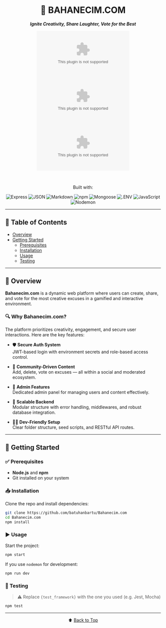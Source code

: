 <div align="center">

# 🧠 BAHANECIM.COM  
_**Ignite Creativity, Share Laughter, Vote for the Best**_

[![Last Commit](https://img.shields.io/github/last-commit/batuhanbartu/Bahanecim.com?style=flat&logo=git&logoColor=white&color=0080ff)](https://github.com/batuhanbartu/Bahanecim.com)
[![Top Language](https://img.shields.io/github/languages/top/batuhanbartu/Bahanecim.com?style=flat&color=0080ff)](https://github.com/batuhanbartu/Bahanecim.com)
[![Language Count](https://img.shields.io/github/languages/count/batuhanbartu/Bahanecim.com?style=flat&color=0080ff)](https://github.com/batuhanbartu/Bahanecim.com)

<br/>

Built with:

![Express](https://img.shields.io/badge/Express-000000.svg?style=flat&logo=Express&logoColor=white)
![JSON](https://img.shields.io/badge/JSON-000000.svg?style=flat&logo=JSON&logoColor=white)
![Markdown](https://img.shields.io/badge/Markdown-000000.svg?style=flat&logo=Markdown&logoColor=white)
![npm](https://img.shields.io/badge/npm-CB3837.svg?style=flat&logo=npm&logoColor=white)
![Mongoose](https://img.shields.io/badge/Mongoose-F04D35.svg?style=flat&logo=Mongoose&logoColor=white)
![.ENV](https://img.shields.io/badge/.ENV-ECD53F.svg?style=flat&logo=dotenv&logoColor=black)
![JavaScript](https://img.shields.io/badge/JavaScript-F7DF1E.svg?style=flat&logo=JavaScript&logoColor=black)
![Nodemon](https://img.shields.io/badge/Nodemon-76D04B.svg?style=flat&logo=Nodemon&logoColor=white)

</div>

---

## 📌 Table of Contents

- [Overview](#overview)
- [Getting Started](#getting-started)
  - [Prerequisites](#prerequisites)
  - [Installation](#installation)
  - [Usage](#usage)
  - [Testing](#testing)

---

## 📖 Overview

**Bahanecim.com** is a dynamic web platform where users can create, share, and vote for the most creative excuses in a gamified and interactive environment.

### 🔍 Why Bahanecim.com?

The platform prioritizes creativity, engagement, and secure user interactions. Here are the key features:

- 🛡️ **Secure Auth System**  
  JWT-based login with environment secrets and role-based access control.

- 🎯 **Community-Driven Content**  
  Add, delete, vote on excuses — all within a social and moderated ecosystem.

- 🔧 **Admin Features**  
  Dedicated admin panel for managing users and content effectively.

- 🚀 **Scalable Backend**  
  Modular structure with error handling, middlewares, and robust database integration.

- 👨‍💻 **Dev-Friendly Setup**  
  Clear folder structure, seed scripts, and RESTful API routes.

---

## 🚀 Getting Started

### ✅ Prerequisites

- **Node.js** and **npm**
- Git installed on your system

### 📥 Installation

Clone the repo and install dependencies:

```bash
git clone https://github.com/batuhanbartu/Bahanecim.com
cd Bahanecim.com
npm install
```

### ▶️ Usage

Start the project:

```bash
npm start
```

If you use `nodemon` for development:

```bash
npm run dev
```

### 🧪 Testing

> ⚠️ Replace `{test_framework}` with the one you used (e.g. Jest, Mocha)

```bash
npm test
```

---

<div align="center">

⬆️ [Back to Top](#bahanecimcom)

</div>
